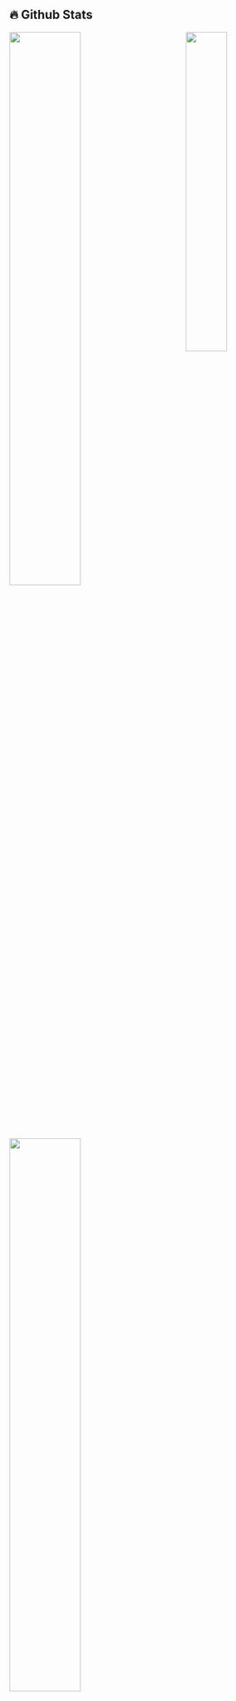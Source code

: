 ## 🔥 Github Stats
 <img align="right" width="38%" src="https://www.google.com/url?sa=i&url=https%3A%2F%2Ftwitter.com%2FIndustriesXayoo%2Fstatus%2F1628127025650143264&psig=AOvVaw2yBNAuO7lnZmVMhzLC8S5p&ust=1719253787742000&source=images&cd=vfe&opi=89978449&ved=0CBEQjRxqFwoTCKCXms-t8oYDFQAAAAAdAAAAABAJ"/>

  <a href="https://github.com/Keymil0"><img width="50%" src="https://github-readme-stats.vercel.app/api?username=Keymil0&theme=radical&title_color=ff3068?"></a>
  <a href="https://github.com/Keymil0"><img width="50%" src="http://github-readme-streak-stats.herokuapp.com/?user=Keymil0&theme=radical&date_format=M%20j%5B%2C%20Y%5D&ring=ff3068&fire=ff3068&sideNums=ff3068"></a>
